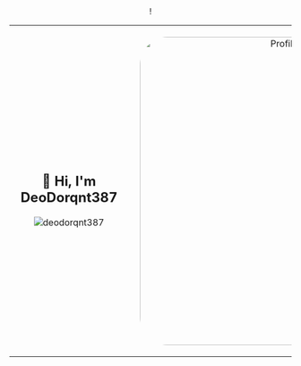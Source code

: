 
<div align="center">
  <table style="width: 100%; border: none;">
    <tr>
      <td style="text-align: center; vertical-align: middle; padding: 20px;">
        <h2>👋 Hi, I'm DeoDorqnt387</h2>
        <img src="https://github-readme-stats.vercel.app/api/top-langs?username=deodorqnt387&show_icons=true&locale=en&layout=compact&theme=dark" alt="deodorqnt387" />
      </td>!
      <td style="text-align: center; vertical-align: middle; width: 200px; padding: 20px;">
        <img src="https://github.com/user-attachments/assets/5d46052e-c739-4fe7-816d-33cf43e42fcb" alt="Profile Image" style="width: 550px; height: auto; border-radius: 50px;">
      </td>
    </tr>
  </table>
</div>
